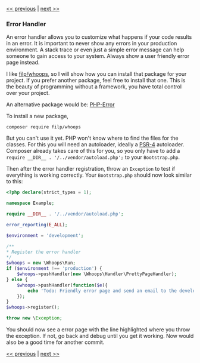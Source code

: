 [<< previous](02-composer.md) | [next >>](04-http.md)

### Error Handler

An error handler allows you to customize what happens if your code results in an error.  It is important to never show any errors in your production environment. A stack trace or even just a simple error message can help someone to gain access to your system. Always show a user friendly error page instead.

I like [filp/whoops](https://github.com/filp/whoops), so I will show how you can install that package for your project. If you prefer another package, feel free to install that one. This is the beauty of programming without a framework, you have total control over your project.

An alternative package would be: [PHP-Error](https://github.com/JosephLenton/PHP-Error)

To install a new package,

```
composer require filp/whoops
```

But you can't use it yet. PHP won't know where to find the files for the classes. For this you will need an autoloader, ideally a [PSR-4](http://www.php-fig.org/psr/psr-4/) autoloader. Composer already takes care of this for you, so you only have to add a `require __DIR__ . '/../vendor/autoload.php';` to your `Bootstrap.php`.


Then after the error handler registration, throw an `Exception` to test if everything is working correctly. Your `Bootstrap.php` should now look similar to this:

```php
<?php declare(strict_types = 1);

namespace Example;

require __DIR__ . '/../vendor/autoload.php';

error_reporting(E_ALL);

$environment = 'development';

/**
* Register the error handler
*/
$whoops = new \Whoops\Run;
if ($environment !== 'production') {
    $whoops->pushHandler(new \Whoops\Handler\PrettyPageHandler);
} else {
    $whoops->pushHandler(function($e){
        echo 'Todo: Friendly error page and send an email to the developer';
    });
}
$whoops->register();

throw new \Exception;

```

You should now see a error page with the line highlighted where you throw the exception. If not, go back and debug until you get it working. Now would also be a good time for another commit.

[<< previous](02-composer.md) | [next >>](04-http.md)
